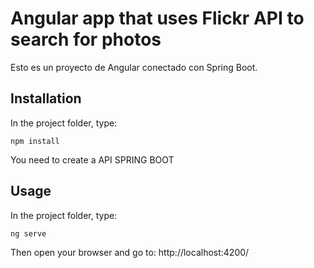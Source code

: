 # Angular app that uses Flickr API to search for photos

Esto es un proyecto de Angular conectado con Spring Boot.

## Installation

In the project folder, type:
```
npm install
```

You need to create a API SPRING BOOT 

## Usage

In the project folder, type:
```
ng serve
```

Then open your browser and go to:
http://localhost:4200/
